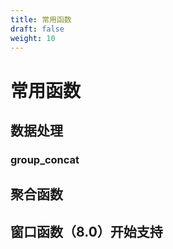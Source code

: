 ```yaml
---
title: 常用函数
draft: false
weight: 10
---
```


# 常用函数

## 数据处理
### group_concat



### 



## 聚合函数




## 窗口函数（8.0）开始支持